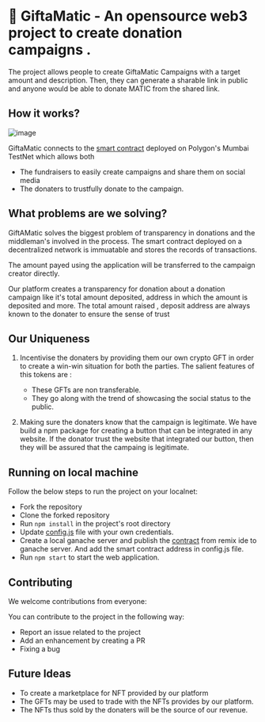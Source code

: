 # 🎁 GiftaMatic - An opensource web3 project to create donation campaigns .

The project allows people to create GiftaMatic Campaigns with a target amount and description. Then, they can generate a sharable link in public and anyone would be able to
donate MATIC from the shared link.

## How it works?

![image](https://user-images.githubusercontent.com/71334544/162606601-f5e8f6bd-f449-4628-9ce2-6a57b5ef83c6.png)

GiftaMatic connects to the [smart contract](./contracts/Gift.sol) deployed on Polygon's Mumbai TestNet which allows both 
 - The fundraisers to easily create campaigns and share them on social media
 - The donaters to trustfully donate to the campaign.

## What problems are we solving? 

GiftAMatic solves the biggest problem of transparency in donations and the middleman's involved in the process. The smart contract deployed on a decentralized network is immuatable and stores the records of transactions.

The amount payed using the application will be transferred to the campaign creator directly. 

Our platform creates a transparency for donation about a donation campaign like it's total amount deposited, address in which the amount is deposited and more.
The total amount raised , deposit address are always known to the donater to ensure the sense of trust

## Our Uniqueness

1) Incentivise the donaters by providing them our own crypto GFT in order to create a win-win situation for both the parties.
   The salient features of this tokens are :
    - These GFTs are non transferable.
    - They go along with the trend of showcasing the social status to the public.
 
2) Making sure the donaters know that the campaign is legitimate.
   We have build a npm package for creating a button that can be integrated in any website. 
   If the donator trust the website that integrated our button, then they will be assured that the campaing is legitimate.   
   

## Running on local machine

Follow the below steps to run the project on your localnet:
- Fork the repository
- Clone the forked repository
- Run `npm install` in the project's root directory
- Update [config.js](./src/config.js) file with your own credentials. 
- Create a local ganache server and publish the [contract](./contracts/Gift.sol) from remix ide to ganache server. And add the smart contract address in config.js file.
- Run `npm start` to start the web application.


## Contributing

We welcome contributions from everyone:

You can contribute to the project in the following way:

- Report an issue related to the project
- Add an enhancement by creating a PR
- Fixing a bug

## Future Ideas
- To create a marketplace for NFT provided by our platform
- The GFTs may be used to trade with the NFTs provides by our platform.
- The NFTs thus sold by the donaters will be the source of our revenue.
